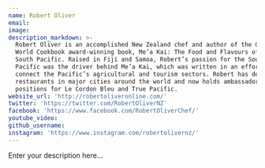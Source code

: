 ```yaml
---
name: Robert Oliver
email:
image:
description_markdown: >-
  Robert Oliver is an accomplished New Zealand chef and author of the Gourmand
  World Cookbook award-winning book, Me’a Kai: The Food and Flavours of the
  South Pacific. Raised in Fiji and Samoa, Robert’s passion for the South
  Pacific was the driver behind Me’a Kai, which was written in an effort to
  connect the Pacific’s agricultural and tourism sectors. Robert has developed
  restaurants in major cities around the world and now holds ambassador
  positions for Le Cordon Bleu and True Pacific.
website_url: 'http://robertoliveronline.com/'
twitter: 'https://twitter.com/RobertOliverNZ'
facebook: 'https://www.facebook.com/RobertOliverChef/'
youtube_video:
github_username:
instagram: 'https://www.instagram.com/robertolivernz/'
---
```


Enter your description here...
